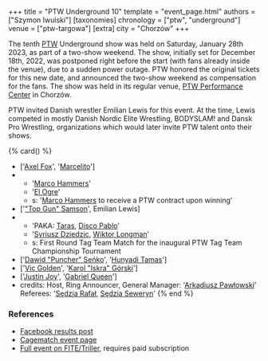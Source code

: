 +++
title = "PTW Underground 10"
template = "event_page.html"
authors = ["Szymon Iwulski"]
[taxonomies]
chronology = ["ptw", "underground"]
venue = ["ptw-targowa"]
[extra]
city = "Chorzów"
+++

The tenth [PTW](@/o/ptw.md) Underground show was held on Saturday, January 28th 2023, as part of a two-show weekend. The show, initially set for December 18th, 2022, was postponed right before the start (with fans already inside the venue), due to a sudden power outage.
PTW honored the original tickets for this new date, and announced the two-show weekend as compensation for the fans. The show was held in its regular venue, [PTW Performance Center](@/v/ptw-targowa.md) in Chorzów.

PTW invited Danish wrestler Emilian Lewis for this event. At the time, Lewis competed in mostly Danish Nordic Elite Wrestling, BODYSLAM! and Dansk Pro Wrestling, organizations which would later invite PTW talent onto their shows.

{% card() %}
- ['[Axel Fox](@/w/axel-fox.md)', '[Marcelito](@/w/marcelito.md)']
- - '[Marco Hammers](@/w/marco-hammers.md)'
  - '[El Ogre](@/w/el-ogre.md)'
  - s: '[Marco Hammers](@/w/marco-hammers.md) to receive a PTW contract upon winning'
- ['["Top Gun" Samson](@/w/samson.md)', Emilian Lewis]
- - 'PAKA: [Taras](@/w/taras.md), [Disco Pablo](@/w/disco-pablo.md)'
  - '[Syriusz Dziedzic](@/w/dziedzic.md), [Wiktor Longman](@/w/wiktor-longman.md)'
  - s: First Round Tag Team Match for the inaugural PTW Tag Team Championship Tournament
- ['[Dawid "Puncher" Seńko](@/w/puncher.md)', '[Hunyadi Tamas](@/w/hunyadi-tamas.md)']
- ['[Vic Golden](@/w/vic-golden.md)', '[Karol "Iskra" Górski](@/w/iskra.md)']
- ['[Justin Joy](@/w/justin-joy.md)', '[Gabriel Queen](@/w/gabriel-queen.md)']
- credits:
    Host, Ring Announcer, General Manager: '[Arkadiusz Pawłowski](@/w/pan-pawlowski.md)'
    Referees: '[Sędzia Rafał](@/w/alex-brave.md), [Sędzia Seweryn](@/w/sedzia-seweryn.md)'
{% end %}

### References

* [Facebook results post](https://www.facebook.com/PrimeTimeWrestlingPL/posts/pfbid08Gs77Wt8KX58vvcxK8cF36ChUbrHHQtM8qhGhmWTcqhnjDe6XcsN1hq48RKQpaiAl)
* [Cagematch event page](https://www.cagematch.net/?id=1&nr=358861)
* [Full event on FITE/Triller](https://www.trillertv.com/watch/kinguin-ptw-underground-10/2pcem/), requires paid subscription
